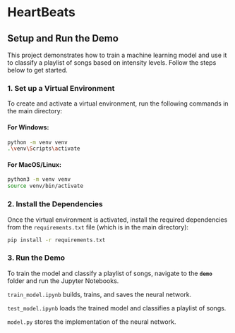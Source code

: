 # HeartBeats

## Setup and Run the Demo

This project demonstrates how to train a machine learning model and use it to classify a playlist of songs based on intensity levels. Follow the steps below to get started.

### 1. Set up a Virtual Environment

To create and activate a virtual environment, run the following commands in the main directory:

#### **For Windows:**
```bash
python -m venv venv
.\venv\Scripts\activate
```

#### **For MacOS/Linux:**
```bash
python3 -m venv venv
source venv/bin/activate
```

### 2. Install the Dependencies
Once the virtual environment is activated, install the required dependencies from the `requirements.txt` file (which is in the main directory):
```bash
pip install -r requirements.txt
```

### 3. Run the Demo
To train the model and classify a playlist of songs, navigate to the **`demo`** folder and run the Jupyter Notebooks. 

`train_model.ipynb` builds, trains, and saves the neural network.

`test_model.ipynb` loads the trained model and classifies a playlist of songs.

`model.py` stores the implementation of the neural network.